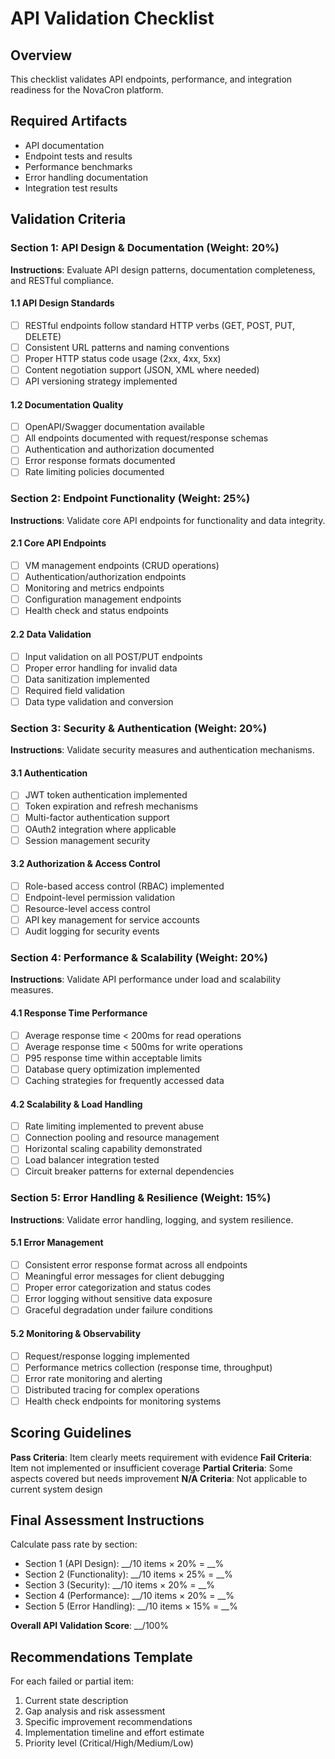 # API Validation Checklist

## Overview
This checklist validates API endpoints, performance, and integration readiness for the NovaCron platform.

## Required Artifacts
- API documentation
- Endpoint tests and results
- Performance benchmarks
- Error handling documentation
- Integration test results

## Validation Criteria

### Section 1: API Design & Documentation (Weight: 20%)

**Instructions**: Evaluate API design patterns, documentation completeness, and RESTful compliance.

#### 1.1 API Design Standards
- [ ] RESTful endpoints follow standard HTTP verbs (GET, POST, PUT, DELETE)
- [ ] Consistent URL patterns and naming conventions
- [ ] Proper HTTP status code usage (2xx, 4xx, 5xx)
- [ ] Content negotiation support (JSON, XML where needed)
- [ ] API versioning strategy implemented

#### 1.2 Documentation Quality  
- [ ] OpenAPI/Swagger documentation available
- [ ] All endpoints documented with request/response schemas
- [ ] Authentication and authorization documented
- [ ] Error response formats documented
- [ ] Rate limiting policies documented

### Section 2: Endpoint Functionality (Weight: 25%)

**Instructions**: Validate core API endpoints for functionality and data integrity.

#### 2.1 Core API Endpoints
- [ ] VM management endpoints (CRUD operations)
- [ ] Authentication/authorization endpoints
- [ ] Monitoring and metrics endpoints
- [ ] Configuration management endpoints
- [ ] Health check and status endpoints

#### 2.2 Data Validation
- [ ] Input validation on all POST/PUT endpoints
- [ ] Proper error handling for invalid data
- [ ] Data sanitization implemented
- [ ] Required field validation
- [ ] Data type validation and conversion

### Section 3: Security & Authentication (Weight: 20%)

**Instructions**: Validate security measures and authentication mechanisms.

#### 3.1 Authentication
- [ ] JWT token authentication implemented
- [ ] Token expiration and refresh mechanisms
- [ ] Multi-factor authentication support
- [ ] OAuth2 integration where applicable
- [ ] Session management security

#### 3.2 Authorization & Access Control
- [ ] Role-based access control (RBAC) implemented
- [ ] Endpoint-level permission validation
- [ ] Resource-level access control
- [ ] API key management for service accounts
- [ ] Audit logging for security events

### Section 4: Performance & Scalability (Weight: 20%)

**Instructions**: Validate API performance under load and scalability measures.

#### 4.1 Response Time Performance
- [ ] Average response time < 200ms for read operations
- [ ] Average response time < 500ms for write operations
- [ ] P95 response time within acceptable limits
- [ ] Database query optimization implemented
- [ ] Caching strategies for frequently accessed data

#### 4.2 Scalability & Load Handling
- [ ] Rate limiting implemented to prevent abuse
- [ ] Connection pooling and resource management
- [ ] Horizontal scaling capability demonstrated
- [ ] Load balancer integration tested
- [ ] Circuit breaker patterns for external dependencies

### Section 5: Error Handling & Resilience (Weight: 15%)

**Instructions**: Validate error handling, logging, and system resilience.

#### 5.1 Error Management
- [ ] Consistent error response format across all endpoints
- [ ] Meaningful error messages for client debugging
- [ ] Proper error categorization and status codes
- [ ] Error logging without sensitive data exposure
- [ ] Graceful degradation under failure conditions

#### 5.2 Monitoring & Observability
- [ ] Request/response logging implemented
- [ ] Performance metrics collection (response time, throughput)
- [ ] Error rate monitoring and alerting
- [ ] Distributed tracing for complex operations
- [ ] Health check endpoints for monitoring systems

## Scoring Guidelines

**Pass Criteria**: Item clearly meets requirement with evidence
**Fail Criteria**: Item not implemented or insufficient coverage
**Partial Criteria**: Some aspects covered but needs improvement
**N/A Criteria**: Not applicable to current system design

## Final Assessment Instructions

Calculate pass rate by section:
- Section 1 (API Design): __/10 items × 20% = __% 
- Section 2 (Functionality): __/10 items × 25% = __%
- Section 3 (Security): __/10 items × 20% = __%
- Section 4 (Performance): __/10 items × 20% = __%
- Section 5 (Error Handling): __/10 items × 15% = __%

**Overall API Validation Score**: __/100%

## Recommendations Template

For each failed or partial item:
1. Current state description
2. Gap analysis and risk assessment  
3. Specific improvement recommendations
4. Implementation timeline and effort estimate
5. Priority level (Critical/High/Medium/Low)